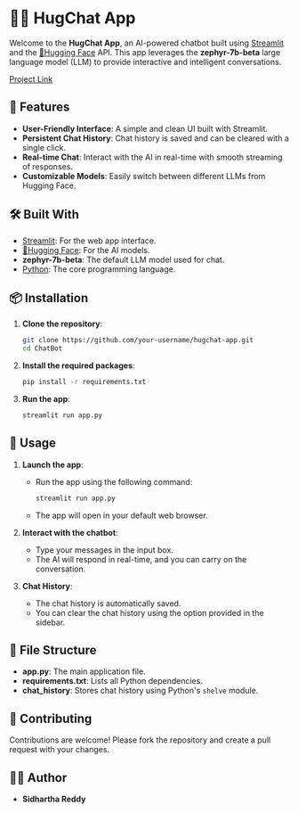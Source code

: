 # 🤗💬 HugChat App

Welcome to the **HugChat App**, an AI-powered chatbot built using [Streamlit](https://streamlit.io/) and the [🤗Hugging Face](https://huggingface.co/) API. This app leverages the **zephyr-7b-beta** large language model (LLM) to provide interactive and intelligent conversations.

[Project Link](https://sidharthchatbot.streamlit.app/)

## 🚀 Features

- **User-Friendly Interface**: A simple and clean UI built with Streamlit.
- **Persistent Chat History**: Chat history is saved and can be cleared with a single click.
- **Real-time Chat**: Interact with the AI in real-time with smooth streaming of responses.
- **Customizable Models**: Easily switch between different LLMs from Hugging Face.

## 🛠️ Built With

- [Streamlit](https://streamlit.io/): For the web app interface.
- [🤗Hugging Face](https://huggingface.co/): For the AI models.
- **zephyr-7b-beta**: The default LLM model used for chat.
- [Python](https://www.python.org/): The core programming language.
  

## 📦 Installation

1. **Clone the repository**:
   ```bash
   git clone https://github.com/your-username/hugchat-app.git
   cd ChatBot

2. **Install the required packages**:
   ```bash
   pip install -r requirements.txt

3. **Run the app**:
   ```bash
   streamlit run app.py

## 📝 Usage

1. **Launch the app**:
   - Run the app using the following command:
     ```bash
     streamlit run app.py
     ```
   - The app will open in your default web browser.

2. **Interact with the chatbot**:
   - Type your messages in the input box.
   - The AI will respond in real-time, and you can carry on the conversation.

3. **Chat History**:
   - The chat history is automatically saved.
   - You can clear the chat history using the option provided in the sidebar.

## 📂 File Structure

- **app.py**: The main application file.
- **requirements.txt**: Lists all Python dependencies.
- **chat_history**: Stores chat history using Python's `shelve` module.

## 🤝 Contributing

Contributions are welcome! Please fork the repository and create a pull request with your changes.

## 🧑‍💻 Author

- **Sidhartha Reddy**


